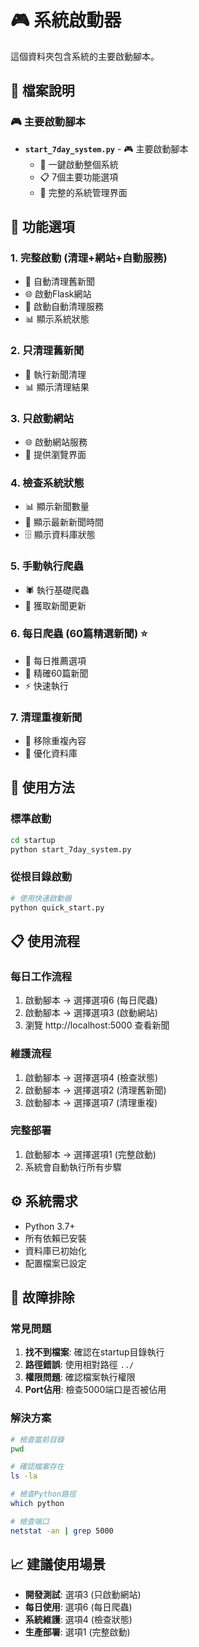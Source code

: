 # 🎮 系統啟動器

這個資料夾包含系統的主要啟動腳本。

## 📁 檔案說明

### 🎮 主要啟動腳本
- **`start_7day_system.py`** - 🎮 主要啟動腳本
  - 🎯 一鍵啟動整個系統
  - 📋 7個主要功能選項
  - 🔧 完整的系統管理界面

## 🚀 功能選項

### 1. 完整啟動 (清理+網站+自動服務)
- 🧹 自動清理舊新聞
- 🌐 啟動Flask網站
- 🤖 啟動自動清理服務
- 📊 顯示系統狀態

### 2. 只清理舊新聞
- 🧹 執行新聞清理
- 📊 顯示清理結果

### 3. 只啟動網站
- 🌐 啟動網站服務
- 📱 提供瀏覽界面

### 4. 檢查系統狀態
- 📊 顯示新聞數量
- 📅 顯示最新新聞時間
- 🗄️ 顯示資料庫狀態

### 5. 手動執行爬蟲
- 🕷️ 執行基礎爬蟲
- 📰 獲取新聞更新

### 6. 每日爬蟲 (60篇精選新聞) ⭐
- 📰 每日推薦選項
- 🎯 精確60篇新聞
- ⚡ 快速執行

### 7. 清理重複新聞
- 🧹 移除重複內容
- 🔄 優化資料庫

## 🚀 使用方法

### 標準啟動
```bash
cd startup
python start_7day_system.py
```

### 從根目錄啟動
```bash
# 使用快速啟動器
python quick_start.py
```

## 📋 使用流程

### 每日工作流程
1. 啟動腳本 → 選擇選項6 (每日爬蟲)
2. 啟動腳本 → 選擇選項3 (啟動網站)
3. 瀏覽 http://localhost:5000 查看新聞

### 維護流程
1. 啟動腳本 → 選擇選項4 (檢查狀態)
2. 啟動腳本 → 選擇選項2 (清理舊新聞)
3. 啟動腳本 → 選擇選項7 (清理重複)

### 完整部署
1. 啟動腳本 → 選擇選項1 (完整啟動)
2. 系統會自動執行所有步驟

## ⚙️ 系統需求

- Python 3.7+
- 所有依賴已安裝
- 資料庫已初始化
- 配置檔案已設定

## 🔧 故障排除

### 常見問題
1. **找不到檔案**: 確認在startup目錄執行
2. **路徑錯誤**: 使用相對路徑 `../`
3. **權限問題**: 確認檔案執行權限
4. **Port佔用**: 檢查5000端口是否被佔用

### 解決方案
```bash
# 檢查當前目錄
pwd

# 確認檔案存在
ls -la

# 檢查Python路徑
which python

# 檢查端口
netstat -an | grep 5000
```

## 📈 建議使用場景

- **開發測試**: 選項3 (只啟動網站)
- **每日使用**: 選項6 (每日爬蟲)
- **系統維護**: 選項4 (檢查狀態)
- **生產部署**: 選項1 (完整啟動)
